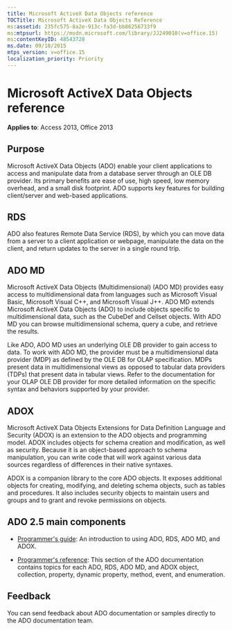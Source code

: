 ```yaml
---
title: Microsoft ActiveX Data Objects reference
TOCTitle: Microsoft ActiveX Data Objects Reference
ms:assetid: 235fc575-8a2e-913c-fa3d-bb86256733f9
ms:mtpsurl: https://msdn.microsoft.com/library/JJ249010(v=office.15)
ms:contentKeyID: 48543728
ms.date: 09/18/2015
mtps_version: v=office.15
localization_priority: Priority
---
```


# Microsoft ActiveX Data Objects reference

**Applies to**: Access 2013, Office 2013

## Purpose

Microsoft ActiveX Data Objects (ADO) enable your client applications to access and manipulate data from a database server through an OLE DB provider. Its primary benefits are ease of use, high speed, low memory overhead, and a small disk footprint. ADO supports key features for building client/server and web-based applications.

## RDS

ADO also features Remote Data Service (RDS), by which you can move data from a server to a client application or webpage, manipulate the data on the client, and return updates to the server in a single round trip.

## ADO MD

Microsoft ActiveX Data Objects (Multidimensional) (ADO MD) provides easy access to multidimensional data from languages such as Microsoft Visual Basic, Microsoft Visual C++, and Microsoft Visual J++. ADO MD extends Microsoft ActiveX Data Objects (ADO) to include objects specific to multidimensional data, such as the CubeDef and Cellset objects. With ADO MD you can browse multidimensional schema, query a cube, and retrieve the results.

Like ADO, ADO MD uses an underlying OLE DB provider to gain access to data. To work with ADO MD, the provider must be a multidimensional data provider (MDP) as defined by the OLE DB for OLAP specification. MDPs present data in multidimensional views as opposed to tabular data providers (TDPs) that present data in tabular views. Refer to the documentation for your OLAP OLE DB provider for more detailed information on the specific syntax and behaviors supported by your provider.

## ADOX

Microsoft ActiveX Data Objects Extensions for Data Definition Language and Security (ADOX) is an extension to the ADO objects and programming model. ADOX includes objects for schema creation and modification, as well as security. Because it is an object-based approach to schema manipulation, you can write code that will work against various data sources regardless of differences in their native syntaxes.

ADOX is a companion library to the core ADO objects. It exposes additional objects for creating, modifying, and deleting schema objects, such as tables and procedures. It also includes security objects to maintain users and groups and to grant and revoke permissions on objects.

## ADO 2.5 main components

- [Programmer's guide](ado-programmer-s-guide.md): An introduction to using ADO, RDS, ADO MD, and ADOX.

- [Programmer's reference](ado-programmer-s-reference-topics.md): This section of the ADO documentation contains topics for each ADO, RDS, ADO MD, and ADOX object, collection, property, dynamic property, method, event, and enumeration.

## Feedback

You can send feedback about ADO documentation or samples directly to the ADO documentation team.

